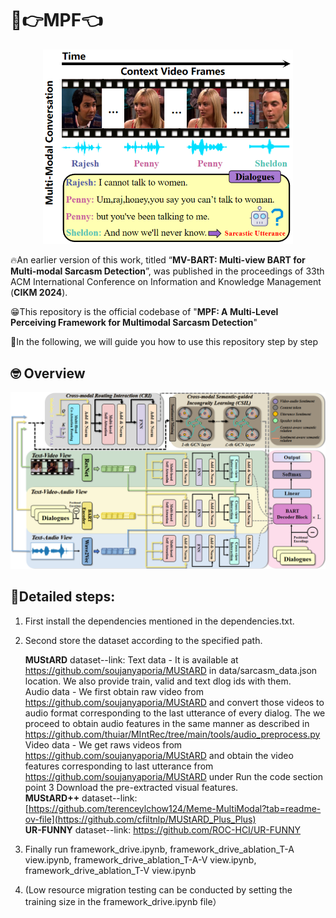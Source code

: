 # 🤣👉MPF👈
<p align="center">
<img src="introduction.png" width="400 height="400">
</p>

🔥An earlier version of this work, titled “**MV-BART: Multi-view BART for Multi-modal Sarcasm Detection**”, was published in the proceedings of 33th ACM International Conference on Information and Knowledge Management (**CIKM 2024**).
</br>

😁This repository is the official codebase of "**MPF: A Multi-Level Perceiving Framework for Multimodal Sarcasm Detection**"
</br>

🤗In the following, we will guide you how to use this repository step by step 

## 🤓 Overview
<p align="center">
  <img src="framework.png" width="900 height="900"
</p>

## 📣Detailed steps:
1. First install the dependencies mentioned in the dependencies.txt.
2. Second store the dataset according to the specified path.

	**MUStARD** dataset--link:
	Text data - It is available at https://github.com/soujanyaporia/MUStARD in data/sarcasm_data.json location. We also provide train, valid and text dlog ids with them.
 <br /> Audio data - We first obtain raw video from https://github.com/soujanyaporia/MUStARD and convert those videos to audio format corresponding to the last utterance of every dialog. The we proceed to obtain audio features in the same manner as described in https://github.com/thuiar/MIntRec/tree/main/tools/audio_preprocess.py
<br /> Video data - We get raws videos from https://github.com/soujanyaporia/MUStARD and obtain the video features corresponding to last utterance from https://github.com/soujanyaporia/MUStARD under Run the code section point 3 Download the pre-extracted visual features.
 <br /> **MUStARD++** dataset--link: [https://github.com/terenceylchow124/Meme-MultiModal?tab=readme-ov-file](https://github.com/cfiltnlp/MUStARD_Plus_Plus)
<br /> **UR-FUNNY** dataset--link: https://github.com/ROC-HCI/UR-FUNNY <br />
4. Finally run framework_drive.ipynb, framework_drive_ablation_T-A view.ipynb, framework_drive_ablation_T-A-V view.ipynb, framework_drive_ablation_T-V view.ipynb
5. (Low resource migration testing can be conducted by setting the training size in the framework_drive.ipynb file）



